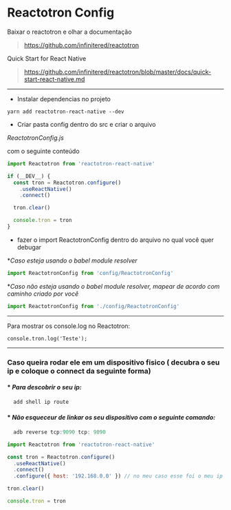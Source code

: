 # Reactotron Config

Baixar o reactotron e olhar a documentação

> https://github.com/infinitered/reactotron

Quick Start for React Native

> https://github.com/infinitered/reactotron/blob/master/docs/quick-start-react-native.md

---

- Instalar dependencias no projeto

`yarn add reactotron-react-native --dev`

- Criar pasta config dentro do src e criar o arquivo

_ReactotronConfig.js_

com o seguinte conteúdo

```js
import Reactotron from 'reactotron-react-native'

if (__DEV__) {
  const tron = Reactotron.configure()
    .useReactNative()
    .connect()

  tron.clear()

  console.tron = tron
}
```

- fazer o import ReactotronConfig dentro do arquivo no qual você quer debugar

\*_Caso esteja usando o babel module resolver_

```js
import ReactotronConfig from 'config/ReactotronConfig'
```

\*_Caso não esteja usando o babel module resolver, mapear de acordo com caminho criado por você_

```js
import ReactotronConfig from './config/ReactotronConfig'
```

---

Para mostrar os console.log no Reactotron:

`console.tron.log('Teste');`

---

### Caso queira rodar ele em um dispositivo fisico ( decubra o seu ip e coloque o connect da seguinte forma)

#### \* _Para descobrir o seu ip:_

```js
  add shell ip route
```

#### \* _Não esqueceur de linkar os seu dispositivo com o seguinte comando:_

```js
  adb reverse tcp:9090 tcp: 9090
```

```js
import Reactotron from 'reactotron-react-native'

const tron = Reactotron.configure()
  .useReactNative()
  .connect()
  .configure({ host: '192.168.0.0' }) // no meu caso esse foi o meu ip

tron.clear()

console.tron = tron
```
